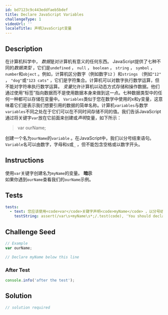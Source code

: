 ```yaml
---
id: bd7123c9c443eddfaeb5bdef
title: Declare JavaScript Variables
challengeType: 1
videoUrl: ''
localeTitle: 声明JavaScript变量
---
```


## Description
<section id="description">在计算机科学中， <dfn>数据</dfn>是对计算机有意义的任何东西。 JavaScript提供了七种不同的<dfn>数据类型</dfn> ，它们是<code>undefined</code> ， <code>null</code> ， <code>boolean</code> ， <code>string</code> ， <code>symbol</code> ， <code>number</code>和<code>object</code> 。例如，计算机区分数字（例如数字<code>12</code> ）和<code>strings</code> （例如<code>&quot;12&quot;</code> ， <code>&quot;dog&quot;</code>或<code>&quot;123 cats&quot;</code> ，它们是字符集合。计算机可以对数字执行数学运算，但不能对字符串执行数学运算。 <dfn>变量</dfn>允许计算机以动态方式存储和操作数据。他们通过使用“标签”指向数据而不是使用数据本身来做到这一点。七种数据类型中的任何一种都可以存储在变量中。 <code>Variables</code>类似于您在数学中使用的x和y变量，这意味着它们是表示我们想要引用的数据的简单名称。计算机<code>variables</code>与数学<code>variables</code>不同之处在于它们可以在不同时间存储不同的值。我们告诉JavaScript通过将关键字<code>var</code>放在它前面来创建或<dfn>声明</dfn>变量，如下所示： <blockquote> var ourName; </blockquote>创建一个名为<code>ourName</code>的<code>variable</code> 。在JavaScript中，我们以分号结束语句。 <code>Variable</code>名可以由数字，字母和<code>$</code>或<code>_</code> ，但不能包含空格或以数字开头。 </section>

## Instructions
<section id="instructions">使用<code>var</code>关键字创建名为<code>myName</code>的变量。 <strong>暗示</strong> <br>如果你遇到<code>ourName</code>查看我们的<code>ourName</code>示例。 </section>

## Tests
<section id='tests'>

```yml
tests:
  - text: 您应该使用<code>var</code>关键字声明<code>myName</code> ，以分号结尾
    testString: assert(/var\s+myName\s*;/.test(code), 'You should declare <code>myName</code> with the <code>var</code> keyword, ending with a semicolon');

```

</section>

## Challenge Seed
<section id='challengeSeed'>

<div id='js-seed'>

```js
// Example
var ourName;

// Declare myName below this line

```

</div>


### After Test
<div id='js-teardown'>

```js
console.info('after the test');
```

</div>

</section>

## Solution
<section id='solution'>

```js
// solution required
```
</section>

